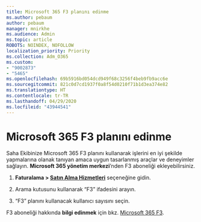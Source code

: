 ```yaml
---
title: Microsoft 365 F3 planını edinme
ms.author: pebaum
author: pebaum
manager: mnirkhe
ms.audience: Admin
ms.topic: article
ROBOTS: NOINDEX, NOFOLLOW
localization_priority: Priority
ms.collection: Adm_O365
ms.custom:
- "9002873"
- "5465"
ms.openlocfilehash: 69b5916bd054dcd949f68c3256f4beb9fb9acc6e
ms.sourcegitcommit: 821c0d7cd1937f0a8f54d0210f71b1d3ea374e82
ms.translationtype: HT
ms.contentlocale: tr-TR
ms.lasthandoff: 04/29/2020
ms.locfileid: "43944541"
---
```

# <a name="get-the-microsoft-365-f3-plan"></a>Microsoft 365 F3 planını edinme

Saha Ekibinize Microsoft 365 F3 planını kullanarak işlerini en iyi şekilde yapmalarına olanak tanıyan amaca uygun tasarlanmış araçlar ve deneyimler sağlayın.  **Microsoft 365 yönetim merkezi**’nden F3 aboneliği ekleyebilirsiniz.

1. **Faturalama > [Satın Alma Hizmetleri](https://go.microsoft.com/fwlink/p/?linkid=868433)** seçeneğine gidin.

2. Arama kutusunu kullanarak “F3” ifadesini arayın.

3. “F3” planını kullanacak kullanıcı sayısını seçin.

F3 aboneliği hakkında **bilgi edinmek** için bkz. [Microsoft 365 F3](https://www.microsoft.com/microsoft-365/microsoft-365-enterprise-f3?activetab=pivot%3aoverviewtab).
